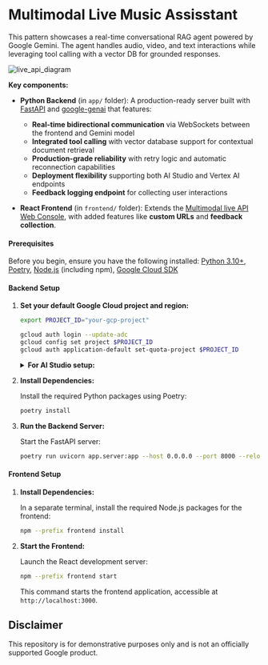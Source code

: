 # Multimodal Live Music Assisstant

This pattern showcases a real-time conversational RAG agent powered by Google Gemini. The agent handles audio, video, and text interactions while leveraging tool calling with a vector DB for grounded responses.

![live_api_diagram](https://storage.googleapis.com/github-repo/generative-ai/sample-apps/e2e-gen-ai-app-starter-pack/live_api_diagram.png)

**Key components:**

- **Python Backend** (in `app/` folder): A production-ready server built with [FastAPI](https://fastapi.tiangolo.com/) and [google-genai](https://googleapis.github.io/python-genai/) that features:

  - **Real-time bidirectional communication** via WebSockets between the frontend and Gemini model
  - **Integrated tool calling** with vector database support for contextual document retrieval
  - **Production-grade reliability** with retry logic and automatic reconnection capabilities
  - **Deployment flexibility** supporting both AI Studio and Vertex AI endpoints
  - **Feedback logging endpoint** for collecting user interactions

- **React Frontend** (in `frontend/` folder): Extends the [Multimodal live API Web Console](https://github.com/google-gemini/multimodal-live-api-web-console), with added features like **custom URLs** and **feedback collection**.

#### Prerequisites

Before you begin, ensure you have the following installed: [Python 3.10+](https://www.python.org/downloads/), [Poetry](https://python-poetry.org/docs/#installation), [Node.js](https://nodejs.org/) (including npm), [Google Cloud SDK](https://cloud.google.com/sdk/docs/install)

#### Backend Setup

1. **Set your default Google Cloud project and region:**

   ```bash
   export PROJECT_ID="your-gcp-project"

   gcloud auth login --update-adc
   gcloud config set project $PROJECT_ID
   gcloud auth application-default set-quota-project $PROJECT_ID
   ```

   <details>
   <summary><b>For AI Studio setup:</b></summary>

   ```bash
   export VERTEXAI=false
   export GOOGLE_API_KEY=your-google-api-key
   ```

   </details>

2. **Install Dependencies:**

   Install the required Python packages using Poetry:

   ```bash
   poetry install
   ```

3. **Run the Backend Server:**

   Start the FastAPI server:

   ```bash
   poetry run uvicorn app.server:app --host 0.0.0.0 --port 8000 --reload
   ```

#### Frontend Setup

1. **Install Dependencies:**

   In a separate terminal, install the required Node.js packages for the frontend:

   ```bash
   npm --prefix frontend install
   ```

2. **Start the Frontend:**

   Launch the React development server:

   ```bash
   npm --prefix frontend start
   ```

   This command starts the frontend application, accessible at `http://localhost:3000`.

## Disclaimer

This repository is for demonstrative purposes only and is not an officially supported Google product.

